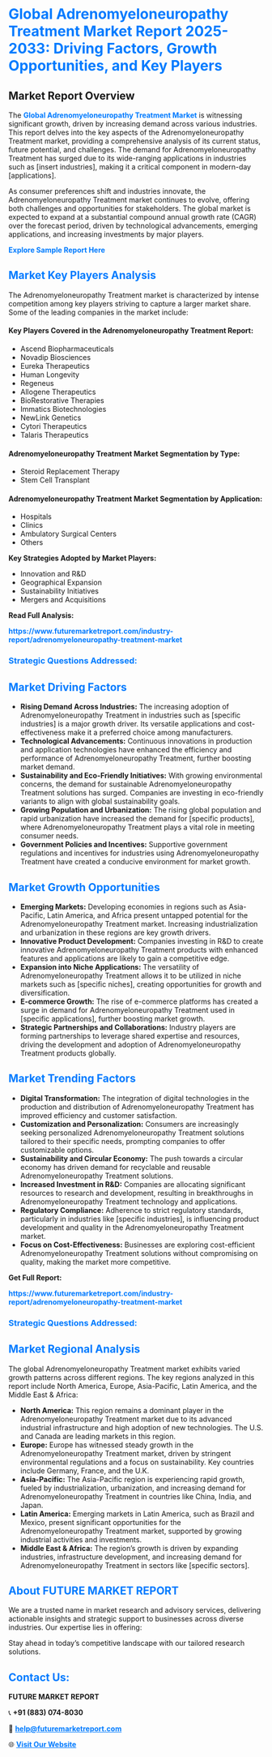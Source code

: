 <h1 style="color: #007BFF;">Global Adrenomyeloneuropathy Treatment Market Report 2025-2033: Driving Factors, Growth Opportunities, and Key Players</h1>

<section id="overview">
<h2>Market Report Overview</h2>
<p>The <a href="https://www.futuremarketreport.com/industry-report/adrenomyeloneuropathy-treatment-market" style="color: #007BFF; text-decoration: none;"><strong>Global Adrenomyeloneuropathy Treatment Market</strong></a> is witnessing significant growth, driven by increasing demand across various industries. This report delves into the key aspects of the Adrenomyeloneuropathy Treatment market, providing a comprehensive analysis of its current status, future potential, and challenges. The demand for Adrenomyeloneuropathy Treatment has surged due to its wide-ranging applications in industries such as [insert industries], making it a critical component in modern-day [applications].</p>
<p>As consumer preferences shift and industries innovate, the Adrenomyeloneuropathy Treatment market continues to evolve, offering both challenges and opportunities for stakeholders. The global market is expected to expand at a substantial compound annual growth rate (CAGR) over the forecast period, driven by technological advancements, emerging applications, and increasing investments by major players.</p>
</section>

<section id="overview">
<p><a href="https://www.futuremarketreport.com/request-sample/reportId=27814" style="color: #007BFF; text-decoration: none;"><strong>Explore Sample Report Here</strong></a></p>
</section>

<section id="key-players">
<h2 style="color: #007BFF;">Market Key Players Analysis</h2>
<p>The Adrenomyeloneuropathy Treatment market is characterized by intense competition among key players striving to capture a larger market share. Some of the leading companies in the market include:</p>
<h4>Key Players Covered in the Adrenomyeloneuropathy Treatment Report:</h4>
<ul><li>Ascend Biopharmaceuticals</li><li>Novadip Biosciences</li><li>Eureka Therapeutics</li><li>Human Longevity</li><li>Regeneus</li><li>Allogene Therapeutics</li><li>BioRestorative Therapies</li><li>Immatics Biotechnologies</li><li>NewLink Genetics</li><li>Cytori Therapeutics</li><li>Talaris Therapeutics</li></ul>
<h4>Adrenomyeloneuropathy Treatment Market Segmentation by Type:</h4>
<ul><li>Steroid Replacement Therapy</li><li>Stem Cell Transplant</li></ul>

<h4>Adrenomyeloneuropathy Treatment Market Segmentation by Application:</h4>
<ul><li>Hospitals</li><li>Clinics</li><li>Ambulatory Surgical Centers</li><li>Others</li></ul>
<p><strong>Key Strategies Adopted by Market Players:</strong></p>
<ul>
<li>Innovation and R&D</li>
<li>Geographical Expansion</li>
<li>Sustainability Initiatives</li>
<li>Mergers and Acquisitions</li>
</ul>
</section>

<section>
<p><strong>Read Full Analysis: </strong></p><a href="https://www.futuremarketreport.com/industry-report/adrenomyeloneuropathy-treatment-market" style="color: #007BFF; text-decoration: none;"><strong>https://www.futuremarketreport.com/industry-report/adrenomyeloneuropathy-treatment-market</strong></a>
<h3 style="color: #007BFF;">Strategic Questions Addressed:</h3>
</section>

<section id="driving-factors">
<h2 style="color: #007BFF;">Market Driving Factors</h2>
<ul>
<li><strong>Rising Demand Across Industries:</strong> The increasing adoption of Adrenomyeloneuropathy Treatment in industries such as [specific industries] is a major growth driver. Its versatile applications and cost-effectiveness make it a preferred choice among manufacturers.</li>
<li><strong>Technological Advancements:</strong> Continuous innovations in production and application technologies have enhanced the efficiency and performance of Adrenomyeloneuropathy Treatment, further boosting market demand.</li>
<li><strong>Sustainability and Eco-Friendly Initiatives:</strong> With growing environmental concerns, the demand for sustainable Adrenomyeloneuropathy Treatment solutions has surged. Companies are investing in eco-friendly variants to align with global sustainability goals.</li>
<li><strong>Growing Population and Urbanization:</strong> The rising global population and rapid urbanization have increased the demand for [specific products], where Adrenomyeloneuropathy Treatment plays a vital role in meeting consumer needs.</li>
<li><strong>Government Policies and Incentives:</strong> Supportive government regulations and incentives for industries using Adrenomyeloneuropathy Treatment have created a conducive environment for market growth.</li>
</ul>
</section>

<section id="growth-opportunities">
<h2 style="color: #007BFF;">Market Growth Opportunities</h2>
<ul>
<li><strong>Emerging Markets:</strong> Developing economies in regions such as Asia-Pacific, Latin America, and Africa present untapped potential for the Adrenomyeloneuropathy Treatment market. Increasing industrialization and urbanization in these regions are key growth drivers.</li>
<li><strong>Innovative Product Development:</strong> Companies investing in R&D to create innovative Adrenomyeloneuropathy Treatment products with enhanced features and applications are likely to gain a competitive edge.</li>
<li><strong>Expansion into Niche Applications:</strong> The versatility of Adrenomyeloneuropathy Treatment allows it to be utilized in niche markets such as [specific niches], creating opportunities for growth and diversification.</li>
<li><strong>E-commerce Growth:</strong> The rise of e-commerce platforms has created a surge in demand for Adrenomyeloneuropathy Treatment used in [specific applications], further boosting market growth.</li>
<li><strong>Strategic Partnerships and Collaborations:</strong> Industry players are forming partnerships to leverage shared expertise and resources, driving the development and adoption of Adrenomyeloneuropathy Treatment products globally.</li>
</ul>
</section>

<section id="trending-factors">
<h2 style="color: #007BFF;">Market Trending Factors</h2>
<ul>
<li><strong>Digital Transformation:</strong> The integration of digital technologies in the production and distribution of Adrenomyeloneuropathy Treatment has improved efficiency and customer satisfaction.</li>
<li><strong>Customization and Personalization:</strong> Consumers are increasingly seeking personalized Adrenomyeloneuropathy Treatment solutions tailored to their specific needs, prompting companies to offer customizable options.</li>
<li><strong>Sustainability and Circular Economy:</strong> The push towards a circular economy has driven demand for recyclable and reusable Adrenomyeloneuropathy Treatment solutions.</li>
<li><strong>Increased Investment in R&D:</strong> Companies are allocating significant resources to research and development, resulting in breakthroughs in Adrenomyeloneuropathy Treatment technology and applications.</li>
<li><strong>Regulatory Compliance:</strong> Adherence to strict regulatory standards, particularly in industries like [specific industries], is influencing product development and quality in the Adrenomyeloneuropathy Treatment market.</li>
<li><strong>Focus on Cost-Effectiveness:</strong> Businesses are exploring cost-efficient Adrenomyeloneuropathy Treatment solutions without compromising on quality, making the market more competitive.</li>
</ul>
</section>

<section>
<p><strong>Get Full Report: </strong></p><a href="https://www.futuremarketreport.com/industry-report/adrenomyeloneuropathy-treatment-market" style="color: #007BFF; text-decoration: none;"><strong>https://www.futuremarketreport.com/industry-report/adrenomyeloneuropathy-treatment-market</strong></a>
<h3 style="color: #007BFF;">Strategic Questions Addressed:</h3>
</section>


<section id="regional-analysis">
<h2 style="color: #007BFF;">Market Regional Analysis</h2>
<p>The global Adrenomyeloneuropathy Treatment market exhibits varied growth patterns across different regions. The key regions analyzed in this report include North America, Europe, Asia-Pacific, Latin America, and the Middle East & Africa:</p>
<ul>
<li><strong>North America:</strong> This region remains a dominant player in the Adrenomyeloneuropathy Treatment market due to its advanced industrial infrastructure and high adoption of new technologies. The U.S. and Canada are leading markets in this region.</li>
<li><strong>Europe:</strong> Europe has witnessed steady growth in the Adrenomyeloneuropathy Treatment market, driven by stringent environmental regulations and a focus on sustainability. Key countries include Germany, France, and the U.K.</li>
<li><strong>Asia-Pacific:</strong> The Asia-Pacific region is experiencing rapid growth, fueled by industrialization, urbanization, and increasing demand for Adrenomyeloneuropathy Treatment in countries like China, India, and Japan.</li>
<li><strong>Latin America:</strong> Emerging markets in Latin America, such as Brazil and Mexico, present significant opportunities for the Adrenomyeloneuropathy Treatment market, supported by growing industrial activities and investments.</li>
<li><strong>Middle East & Africa:</strong> The region’s growth is driven by expanding industries, infrastructure development, and increasing demand for Adrenomyeloneuropathy Treatment in sectors like [specific sectors].</li>
</ul>
</section>

<footer>
<h2 style="color: #007BFF;">About FUTURE MARKET REPORT</h2>
<p>We are a trusted name in market research and advisory services, delivering actionable insights and strategic support to businesses across diverse industries. Our expertise lies in offering:</p>

<p>Stay ahead in today’s competitive landscape with our tailored research solutions.</p>

<h2 style="color: #007BFF;">Contact Us:</h2>
<p><strong>FUTURE MARKET REPORT</strong></p>
<p>📞 <strong>+91 (883) 074-8030</strong></p>
<p>📧 <strong><a href="mailto:help@futuremarketreport.com" style="color: #007BFF;">help@futuremarketreport.com</a></strong></p>
<p>🌐 <strong><a href="https://www.futuremarketreport.com/" style="color: #007BFF;">Visit Our Website</a></strong></p>
</footer>